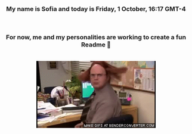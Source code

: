 


<div align="center">
<h3 >My name is Sofia and today is Friday, 1 October, 16:17 GMT-4</h3><br>
<h3 >For now, me and my personalities are working to create a fun Readme 👋
</h3><br>
<img src='img/dwight.gif' alt='working...'/>
</div>
